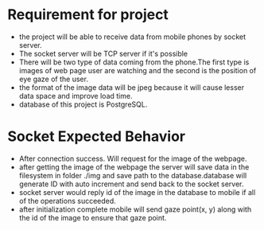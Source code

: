 # Requirement for project
- the project will be able to receive data from mobile phones by socket server.
- The socket server will be TCP server if it's possible
- There will be two type of data coming from the phone.The first type is images of web page user are watching and the second is the position of eye gaze of the user.
- the format of the image data will be jpeg because it will cause lesser data space and improve load time.
- database of this project is PostgreSQL.

# Socket Expected Behavior
- After connection success. Will request for the image of the webpage.
- after getting the image of the webpage the server will save data in the filesystem in folder ./img and save path to the database.database will generate ID with auto increment and send back to the socket server.
- socket server would reply id of the image in the database to mobile if all of the operations succeeded.
- after initialization complete mobile will send gaze point(x, y) along with the id of the image to ensure that gaze point.